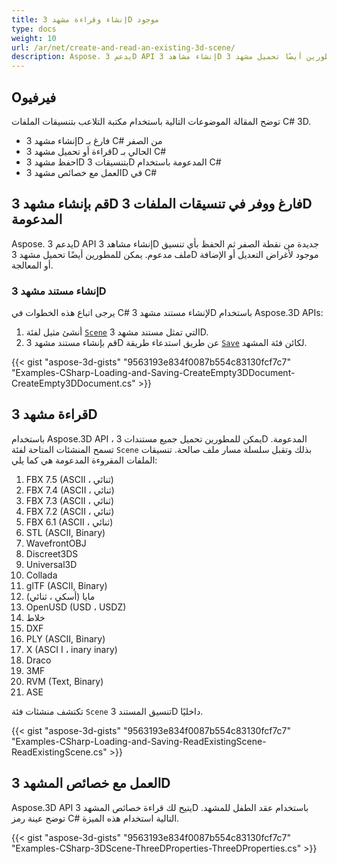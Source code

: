 ```yaml
---
title: إنشاء وقراءة مشهد 3D موجود
type: docs
weight: 10
url: /ar/net/create-and-read-an-existing-3d-scene/
description: Aspose. يدعم 3D API إنشاء مشاهد 3D جديدة من نقطة الصفر ثم الحفظ بأي تنسيق ملف مدعوم. يمكن للمطورين أيضًا تحميل مشهد 3D موجود لأغراض التعديل أو الإضافة أو المعالجة.
---
```

##  **Oفيرفيو**
توضح المقالة الموضوعات التالية باستخدام مكتبة التلاعب بتنسيقات الملفات C# 3D.
- إنشاء مشهد 3D فارغ بـ C# من الصفر
- قراءة أو تحميل مشهد 3D الحالي بـ C#
- احفظ مشهد 3D بتنسيقات 3D المدعومة باستخدام C#
- العمل مع خصائص مشهد 3D في C#

##  **قم بإنشاء مشهد 3D فارغ ووفر في تنسيقات الملفات 3D المدعومة**
Aspose. يدعم 3D API إنشاء مشاهد 3D جديدة من نقطة الصفر ثم الحفظ بأي تنسيق ملف مدعوم. يمكن للمطورين أيضًا تحميل مشهد 3D موجود لأغراض التعديل أو الإضافة أو المعالجة.

###  **إنشاء مستند مشهد 3D**
يرجى اتباع هذه الخطوات في C# لإنشاء مستند مشهد 3D باستخدام Aspose.3D APIs:

1. أنشئ مثيل لفئة [`Scene`](https://reference.aspose.com/3d/net/aspose.threed/scene) التي تمثل مستند مشهد 3D.
1. قم بإنشاء مستند مشهد 3D عن طريق استدعاء طريقة [`Save`](https://reference.aspose.com/3d/net/aspose.threed/scene/methods/save) لكائن فئة المشهد.

{{< gist "aspose-3d-gists" "9563193e834f0087b554c83130fcf7c7" "Examples-CSharp-Loading-and-Saving-CreateEmpty3DDocument-CreateEmpty3DDocument.cs" >}}

##  **قراءة مشهد 3D**
باستخدام Aspose.3D API ، يمكن للمطورين تحميل جميع مستندات 3D المدعومة. تسمح المنشئات المتاحة لفئة `Scene` بذلك وتقبل سلسلة مسار ملف صالحة. تنسيقات الملفات المقروءة المدعومة هي كما يلي:

1. FBX 7.5 (ASCII ، ثنائي)
1. FBX 7.4 (ASCII ، ثنائي)
1. FBX 7.3 (ASCII ، ثنائي)
1. FBX 7.2 (ASCII ، ثنائي)
1. FBX 6.1 (ASCII ، ثنائي)
1. STL (ASCII, Binary)
1. WavefrontOBJ
1. Discreet3DS
1. Universal3D
1. Collada
1. glTF (ASCII, Binary)
1. مايا (أسكي ، ثنائي)
1. OpenUSD (USD ، USDZ)
1. خلاط
1. DXF
1. PLY (ASCII, Binary)
1. X (ASCI I ، inary inary)
1. Draco
1. 3MF
1. RVM (Text, Binary)
1. ASE

تكتشف منشئات فئة `Scene` تنسيق المستند 3D داخليًا.

{{< gist "aspose-3d-gists" "9563193e834f0087b554c83130fcf7c7" "Examples-CSharp-Loading-and-Saving-ReadExistingScene-ReadExistingScene.cs" >}}

##  **العمل مع خصائص المشهد 3D**
Aspose.3D API يتيح لك قراءة خصائص المشهد 3D باستخدام عقد الطفل للمشهد. توضح عينة رمز C# التالية استخدام هذه الميزة.

{{< gist "aspose-3d-gists" "9563193e834f0087b554c83130fcf7c7" "Examples-CSharp-3DScene-ThreeDProperties-ThreeDProperties.cs" >}}
